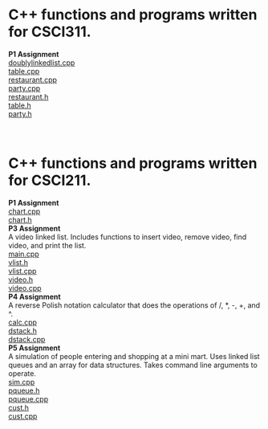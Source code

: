 # C++ functions and programs written for CSCI311.<br>
<b>P1 Assignment</b><br>
<a href="https://github.com/sntnmjones/CSU-Chico-Code/blob/master/doublylinkedlist.h">doublylinkedlist.cpp</a><br>
<a href="https://github.com/sntnmjones/CSU-Chico-Code/blob/master/table.cc">table.cpp</a><br>
<a href="https://github.com/sntnmjones/CSU-Chico-Code/blob/master/restaurant.cc">restaurant.cpp</a><br>
<a href="https://github.com/sntnmjones/CSU-Chico-Code/blob/master/party.cc">party.cpp</a><br>
<a href="https://github.com/sntnmjones/CSU-Chico-Code/blob/master/restaurant.h">restaurant.h</a><br>
<a href="https://github.com/sntnmjones/CSU-Chico-Code/blob/master/table.h">table.h</a><br>
<a href="https://github.com/sntnmjones/CSU-Chico-Code/blob/master/party.h">party.h</a><br>
<br>
<br>
# C++ functions and programs written for CSCI211.<br>
<b>P1 Assignment</b><br>
<a href="https://github.com/sntnmjones/CSU-Chico-Code/blob/master/Chart.cpp">chart.cpp</a><br>
<a href="https://github.com/sntnmjones/CSU-Chico-Code/blob/master/Chart.h">chart.h</a><br>
<b>P3 Assignment</b><br>
A video linked list. Includes functions to insert video, remove video, find video, and print the list.<br>
<a href="https://github.com/sntnmjones/CSU-Chico-Code/blob/master/main.cpp">main.cpp</a><br>
<a href="https://github.com/sntnmjones/CSU-Chico-Code/blob/master/vlist.h">vlist.h</a><br>
<a href="https://github.com/sntnmjones/CSU-Chico-Code/blob/master/vlist.cpp">vlist.cpp</a><br>
<a href="https://github.com/sntnmjones/CSU-Chico-Code/blob/master/video.h">video.h</a><br>
<a href="https://github.com/sntnmjones/CSU-Chico-Code/blob/master/video.cpp">video.cpp</a><br>
<b>P4 Assignment</b><br>
A reverse Polish notation calculator that does the operations of /, *, -, +, and ^.<br>
<a href="https://github.com/sntnmjones/CSU-Chico-Code/blob/master/calc.cpp">calc.cpp</a><br>
<a href="https://github.com/sntnmjones/CSU-Chico-Code/blob/master/dstack.h">dstack.h</a><br>
<a href="https://github.com/sntnmjones/CSU-Chico-Code/blob/master/dstack.cpp">dstack.cpp</a><br>
<b>P5 Assignment</b><br>
A simulation of people entering and shopping at a mini mart. Uses linked list queues and an array for data structures. Takes command line arguments to operate.<br>
<a href="https://github.com/sntnmjones/CSU-Chico-Code/blob/master/sim.cpp">sim.cpp</a><br>
<a href="https://github.com/sntnmjones/CSU-Chico-Code/blob/master/pqueue.h">pqueue.h</a><br>
<a href="https://github.com/sntnmjones/CSU-Chico-Code/blob/master/pqueue.cpp">pqueue.cpp</a><br>
<a href="https://github.com/sntnmjones/CSU-Chico-Code/blob/master/cust.h">cust.h</a><br>
<a href="https://github.com/sntnmjones/CSU-Chico-Code/blob/master/cust.cpp">cust.cpp</a><br>
